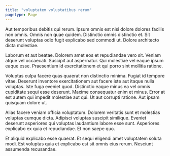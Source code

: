 ```yaml
---
title: "voluptatem voluptatibus rerum"
pagetype: Page
---
```

Aut temporibus debitis qui rerum. Ipsum omnis est nisi dolore dolores facilis non omnis. Omnis non quae quidem. Distinctio omnis distinctio et. Sit deserunt voluptas odio fugit explicabo sed commodi ut. Dolore architecto dicta molestiae.

Laborum et aut beatae. Dolorem amet eos et repudiandae vero sit. Veniam atque vel occaecati. Suscipit aut aspernatur. Qui molestiae vel eaque ipsum eaque esse. Praesentium id exercitationem et qui porro sint mollitia ratione.

Voluptas culpa facere quas quaerat non distinctio minima. Fugiat id tempore vitae. Deserunt inventore exercitationem aut facere iste aut itaque nulla voluptas. Iste fuga eveniet quod. Distinctio eaque minus ea vel omnis cupiditate sequi esse deserunt. Maxime consequatur enim et minus.
Error at est autem qui impedit molestiae aut qui. Ut aut corrupti ratione. Aut ipsam quisquam dolore ut.

Alias facere veniam officia voluptatum. Dolorem veritatis sunt et molestias voluptas cumque dicta. Adipisci voluptas suscipit similique. Eveniet deserunt asperiores qui voluptas laudantium labore esse sunt. Asperiores explicabo ex quia et repudiandae. Et non saepe quo.

Et aliquid explicabo esse quaerat. Et sequi eligendi amet voluptatem soluta modi. Est voluptas quia et explicabo est sit omnis eius rerum. Nesciunt assumenda recusandae.

